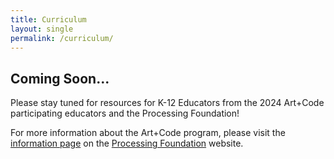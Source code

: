 ```yaml
---
title: Curriculum
layout: single
permalink: /curriculum/
---
```


## Coming Soon...

Please stay tuned for resources for K-12 Educators from the 2024 Art+Code participating educators and the Processing Foundation! 

For more information about the Art+Code program, please visit the [information page](https://processingfoundation.org/education/artpluscode) on the [Processing Foundation](https://processingfoundation.org/) website.
